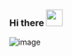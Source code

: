 ### Hi there <img src="https://raw.githubusercontent.com/MartinHeinz/MartinHeinz/master/wave.gif" width="30px">
![image](https://user-images.githubusercontent.com/58956101/122757391-3d4d2b80-d2a0-11eb-9ec8-c50d2adcb5d9.png)
